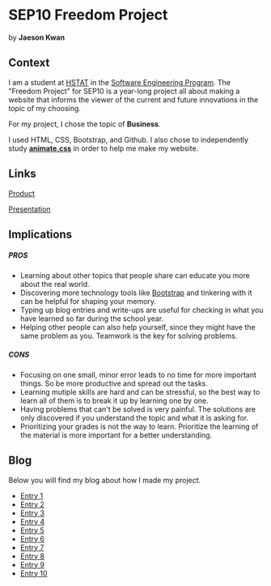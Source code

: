 # SEP10 Freedom Project
by **Jaeson Kwan**

## Context
I am a student at [HSTAT](https://www.hstat.org/) in the [Software Engineering Program](https://hstatsep.github.io/). The "Freedom Project" for SEP10 is a year-long project all about making a website that informs the viewer of the current and future innovations in the topic of my choosing.

For my project, I chose the topic of **Business**. 

I used HTML, CSS, Bootstrap, and Github. I also chose to independently study **[animate.css](https://animate.style/)** in order to help me make my website. 

## Links
[Product](https://jaesonk5928.github.io/sep10-freedom-project/#)

[Presentation](https://docs.google.com/presentation/d/1RXVQhrqxYFhU5WLgF1XUQwhwkYCRDCx-0vEdPaAGNYs/edit?slide=id.p#slide=id.p)

## Implications
##### PROS
* Learning about other topics that people share can educate you more about the real world.
* Discovering more technology tools like [Bootstrap](https://getbootstrap.com/) and tinkering with it can be helpful for shaping your memory.
* Typing up blog entries and write-ups are useful for checking in what you have learned so far during the school year.
* Helping other people can also help yourself, since they might have the same problem as you. Teamwork is the key for solving problems. 

##### CONS
* Focusing on one small, minor error leads to no time for more important things. So be more productive and spread out the tasks.
* Learning mutiple skills are hard and can be stressful, so the best way to learn all of them is to break it up by learning one by one.
* Having problems that can't be solved is very painful. The solutions are only discovered if you understand the topic and what it is asking for.
* Prioritizing your grades is not the way to learn. Prioritize the learning of the material is more important for a better understanding.   

## Blog
Below you will find my blog about how I made my project.

* [Entry 1](blog/entry01.md)
* [Entry 2](blog/entry02.md)
* [Entry 3](blog/entry03.md)
* [Entry 4](blog/entry04.md)
* [Entry 5](blog/entry05.md)
* [Entry 6](blog/entry06.md)
* [Entry 7](blog/entry07.md)
* [Entry 8](blog/entry08.md)
* [Entry 9](blog/entry09.md)
* [Entry 10](blog/entry10.md)
